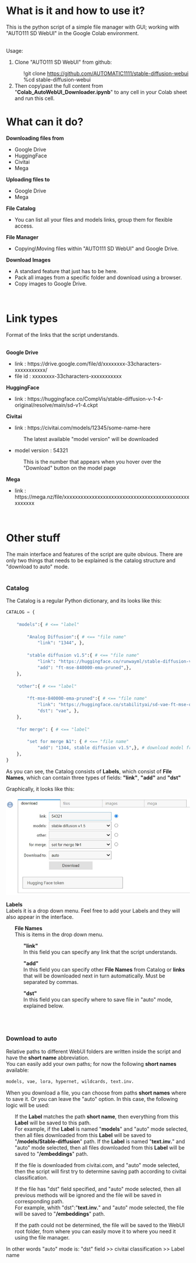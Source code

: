 <h1>What is it and how to use it?</h1>
This is the python script of a simple file manager with GUI; working with "AUTO111 SD WebUI" in the Google Colab environment.
<br><br>

Usage:
<ol>
<li>Clone "AUTO111 SD WebUI" from github:</li>
<span>
<ul>
!git clone <a href="#!">https://github.com/AUTOMATIC1111/stable-diffusion-webui</a><br>
%cd stable-diffusion-webui
</ul>
</span>
<li>Then copy\past the full content from "<b>Colab_AutoWebUI_Downloader.ipynb</b>" to any cell in your Colab sheet and run this cell.</li>
</ol>

<h1>What can it do?</h1>

<b>Downloading files from</b>
<ul>
<li>Google Drive</li>
<li>HuggingFace</li>
<li>Civitai</li>
<li>Mega</li>
</ul>

<b>Uploading files to</b>
<ul>
<li>Google Drive</li>
<li>Mega</li>
</ul>

<b>File Catalog</b>
<ul>
<li>You can list all your files and models links, group them for flexible access.</li>
</ul>

<b>File Manager</b>
<ul>
<li>Copying\Moving files within "AUTO111 SD WebUI" and Google Drive.</li>
</ul>

<b>Download Images</b>
<ul>
<li>A standard feature that just has to be here.</li>
<li>Pack all images from a specific folder and download using a browser.</li>
<li>Copy images to Google Drive.</li>
</ul>
<br>
<h1>Link types</h1>
Format of the links that the script understands.
<br><br>

<b>Google Drive</b>
<ul>
<li>link    : https<i></i>://drive.google.com/file/d/xxxxxxxx-33characters-xxxxxxxxxxx/</li>
<li>file id : xxxxxxxx-33characters-xxxxxxxxxxx</li>
</ul>

<b>HuggingFace</b>
<ul>
<li>link    : https<i></i>://huggingface.co/CompVis/stable-diffusion-v-1-4-original/resolve/main/sd-v1-4.ckpt</li>
</ul>

<b>Civitai</b>
<ul>
<li>link    : https<i></i>://civitai.com/models/12345/some-name-here</li>
<p><ul>The latest available "model version" will be downloaded</ul></p>
<li>model version    : 54321</li>
<p><ul>This is the number that appears when you hover over the "Download" button on the model page</ul></p>
</ul>

<b>Mega</b>
<ul>
<li>link    : https<i></i>://mega.nz/file/xxxxxxxxxxxxxxxxxxxxxxxxxxxxxxxxxxxxxxxxxxxxxxxxxxxx</li>
</ul>
<br>

<h1>Other stuff</h1>

The main interface and features of the script are quite obvious. There are only two things that needs to be explained is the catalog structure and "download to auto" mode.
<br><br>
<h3>Catalog</h3>
The Catalog is a regular Python dictionary, and its looks like this:

```Python 
CATALOG = {

    "models":{ # <== "label"
        
        "Analog Diffusion":{ # <== "file name"
            "link": "1344", },
        
        "stable diffusion v1.5":{ # <== "file name"
            "link": "https://huggingface.co/runwayml/stable-diffusion-v1-5/resolve/main/v1-5-pruned-emaonly.ckpt",
            "add": "ft-mse-840000-ema-pruned",},
    },
    
    "other":{ # <== "label"
    
        "ft-mse-840000-ema-pruned":{ # <== "file name"
            "link": "https://huggingface.co/stabilityai/sd-vae-ft-mse-original/resolve/main/vae-ft-mse-840000-ema-pruned.ckpt",
            "dst": "vae", },
    },
    
    "for merge": { # <== "label"
    
        "set for merge №1": { # <== "file name"
            "add": "1344, stable diffusion v1.5",}, # download model from civitai and "stable diffusion v1.5" from "models" label
    },
}
```

As you can see, the Catalog consists of <b>Labels</b>, which consist of <b>File Names</b>, which can contain three types of fields: <b>"link"</b>, <b>"add"</b> and <b>"dst"</b> 
<br>

Graphically, it looks like this:
<br><br>
![s_001](/scr/s_001.jpg)

<b>Labels</b><br>
Labels it is a drop down menu. Feel free to add your Labels and they will also appear in the interface.
<ul><p>
<b>File Names</b><br>
This is items in the drop down menu.
<p></p>
<ul>
<b>"link"</b><br>
In this field you can specify any link that the script understands.
</p><p>
<b>"add"</b><br>
In this field you can specify other <b>File Names</b> from Catalog or <b>links</b> that will be downloaded next in turn automatically. Must be separated by commas.
</p>
<b>"dst"</b><br>
In this field you can specify where to save file in "auto" mode, explained below.
<br>
</ul>
</ul>


<br><br>
<h3>Download to auto</h3>
Relative paths to different WebUI folders are written inside the script and have the <b>short name</b> abbreviation.
<br>You can easily add your own paths; for now the following <b>short names</b> available:<br>

```Python 
models, vae, lora, hypernet, wildcards, text.inv.
```

When you download a file, you can choose from paths <b>short names</b> where to save it. Or you can leave the "auto" option. In this case, the following logic will be used:
<ul>
<p>If the <b>Label</b> matches the path <b>short name</b>, then everything from this <b>Label</b> will be saved to this path.<br>
For example, if the <b>Label</b> is named "<b>models</b>" and "auto" mode selected, then all files downloaded from this <b>Label</b> will be saved to "<b>/models/Stable-diffusion</b>" path. If the <b>Label</b> is named "<b>text.inv.</b>" and "auto" mode selected, then all files downloaded from this <b>Label</b> will be saved to "<b>/embeddings</b>" path.</p>
<p>If the file is downloaded from civitai.com, and "auto" mode selected, then the script will first try to determine saving path according to civitai classification.</p>
<p>If the file has "dst" field specified, and "auto" mode selected, then all previous methods will be ignored and the file will be saved in corresponding path.
 <br>For example, whith "dst":"<b>text.inv.</b>" and "auto" mode selected, the file will be saved to "<b>/embeddings</b>" path.</p>
<p>If the path could not be determined, the file will be saved to the WebUI root folder, from where you can easily move it to where you need it using the file manager.</p>
</ul>
In other words "auto" mode is: "dst" field >> civitai classification >> Label name
